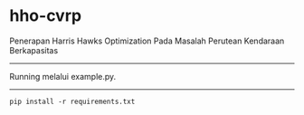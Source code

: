 # hho-cvrp
Penerapan Harris Hawks Optimization Pada Masalah Perutean Kendaraan Berkapasitas

<hr>

Running melalui example.py.

<hr>

`pip install -r requirements.txt`
